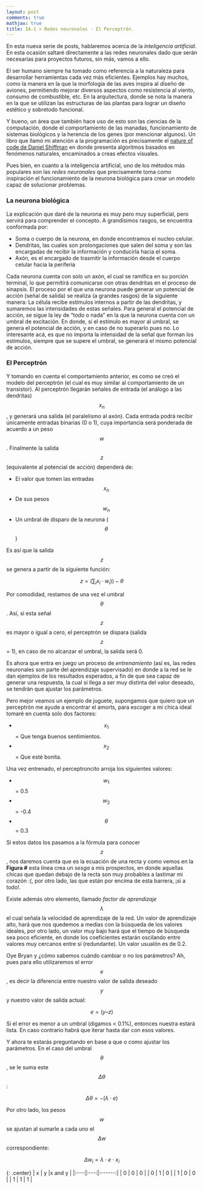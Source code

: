 ```yaml
---
layout: post
comments: true
mathjax: true
title: IA-1 > Redes neuronales - El Perceptrón.
---
```

En esta nueva serie de posts, hablaremos acerca de la _inteligencia artificial_. En esta ocasión saltaré directamente a las redes neuronales dado que serán necesarias para proyectos futuros, sin más, vamos a ello.

El ser humano siempre ha tomado como referencia a la naturaleza para desarrollar herramientas cada vez más eficientes. Ejemplos hay muchos, como la manera en la que la morfología de las aves inspira al diseño de aviones, permitiendo mejorar diversos aspectos como resistencia al viento, consumo de combustible, etc. En la arquitectura, donde se nota la manera en la que se utilizan las estructuras de las plantas para lograr un diseño estético y sobretodo funcional. 

Y bueno, un área que también hace uso de esto son las ciencias de la computación, donde el comportamiento de las manadas, funcionamiento de sistemas biológicos y la herencia de los genes (por mencionar algunos). Un libro que llamó mi atención a la programación es precisamente el [nature of code de Daniel Shiffman]( https://natureofcode.com/) en donde presenta algoritmos basados en fenómenos naturales, encaminados a creas efectos visuales. 

Pues bien, en cuanto a la inteligencia artificial, uno de los métodos más populares son las _redes neuronales_ que precisamente toma como inspiración el funcionamiento de la neurona biológica para crear un modelo capaz de solucionar problemas. 

### La neurona biológica
La explicación que daré de la neurona es muy pero muy superficial, pero servirá para comprender el concepto. A grandísimos rasgos, se encuentra conformada por:

*	Soma o cuerpo de la neurona, en donde encontramos el nucleo celular.
*	Dendritas, las cuales son prolongaciones que salen del soma y son las encargadas de recibir la información y conducirla hacia el soma.
*	Axón, es el encargado de trasmitir la información desde el cuerpo celular hacia la periferia
 
Cada neurona cuenta con solo un axón, el cual se ramifica en su porción terminal, lo que permitirá comunicarse con otras dendritas en el proceso de sinapsis. El proceso por el que una neurona puede generar un potencial de acción (señal de salida) se realiza (a grandes rasgos) de la siguiente manera: La célula recibe estímulos internos a partir de las dendritas, y sumaremos las intensidades de estas señales. Para general el potencial de acción, se sigue la ley de “todo o nada” en la que la neurona cuenta con un umbral de excitación. En donde, si el estímulo es mayor al umbral, se genera el potencial de acción, y en caso de no superarlo pues no. Lo interesante acá, es que no importa la intensidad de la señal que forman los estimulos, siempre que se supere el umbral, se generará el mismo potencial de acción.

### El Perceptrón
Y tomando en cuenta el comportamiento anterior, es como se creó el modelo del perceptrón (el cual es muy similar al comportamiento de un transistor). Al perceptrón llegarán señales de entrada (el análogo a las dendritas) $$x_n$$, y generará una salida (el paralelismo al axón). Cada entrada podrá recibir únicamente entradas binarias (0 o 1), cuya importancia será ponderada de acuerdo a un peso $$w$$. Finalmente la salida $$z$$ (equivalente al potencial de acción) dependerá de:

*	El valor que tomen las entradas $$x_n$$
*	De sus pesos $$w_n$$
*	Un umbral de disparo de la neurona ($$\theta$$)
 
Es así que la salida $$z$$ se genera a partir de la siguiente función:

$$z = (\sum_{i} x_i \cdot w_i)) - \theta$$

Por comodidad, restamos de una vez el umbral $$\theta$$. Así, si esta señal $$z$$ es mayor o igual a cero, el perceptrón se dispara (salida $$z$$ = 1), en caso de no alcanzar el umbral, la salida será 0.

Es ahora que entra en juego un proceso de _entrenamiento_ (así es, las redes neuronales son parte del aprendizaje supervisado) en donde a la red se le dan ejemplos de los resultados esperados, a fin de que sea capaz de generar una respuesta, la cual si llega a ser muy distinta del valor deseado, se tendrán que ajustar los parámetros.

Pero mejor veamos un ejemplo de juguete, supongamos que quiero que un perceptrón me ayude a encontrar el amorts, para escoger a mi chica ideal tomaré en cuenta solo dos factores:

*	$$x_1$$ = Que tenga buenos sentimientos.
*	$$x_2$$ = Que esté bonita.

Una vez entrenado,  el perceptroncito arroja los siguientes valores: 

* $$w_1$$ = 0.5
* $$w_2$$ = -0.4
* $$\theta$$ = 0.3

Si estos datos los pasamos a la fórmula para conocer $$z$$, nos daremos cuenta que es la ecuación de una recta y como vemos en la __Figura #__ esta línea crea un _sesga_ a mis prospectos, en donde aquellas chicas que quedan debajo de la recta son muy probables a lastimar mi corazón :(, por otro lado, las que están por encima de esta barrera, ¡si a todo!.





Existe además otro elemento, llamado _factor de aprendizaje_ $$\lambda$$ el cual señala la velocidad de aprendizaje de la red. Un valor de aprendizaje alto, hará que nos quedemos a medias con la búsqueda de los valores ideales, por otro lado, un valor muy bajo hará que el tiempo de búsqueda sea poco eficiente, en donde los coeficientes estarán oscilando entre valores muy cercanos entre sí (redundante). Un valor usualón es de 0.2.

Oye Bryan y ¿cómo sabemos cuándo cambiar o no los parámetros? Ah, pues para ello utilizaremos el error $$e$$, es decir la diferencia entre nuestro valor de salida deseado $$y$$ y nuestro valor de salida actual:

$$ e =  (y – z) $$

Si el error es menor a un umbral (digamos < 0.1%), entonces nuestra estará lista. En caso contrario habrá que iterar hasta dar con esos valores. 

Y ahora te estarás preguntando en base a que o como ajustar los parámetros. En el caso del umbral $$\theta$$, se le suma este $$\Delta \theta$$:

$$ \Delta \theta = -(\lambda \cdot e)$$

Por otro lado, los pesos $$w$$ se ajustan al sumarle a cada uno el $$\Delta w$$ correspondiente:

$$\Delta w_{i} = \lambda \cdot e \cdot x_{i}$$

{: .center}
|  x  |  y  |x and y |
|:---:|:---:|:------:|
|  0  |   0 |    0   |
|  0  |   1 |    0   |
|  1  |   0 |    0   |
|  1  |   1 |    1   |


